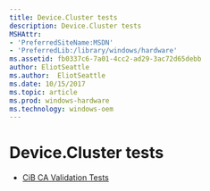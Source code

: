 ```yaml
---
title: Device.Cluster tests
description: Device.Cluster tests
MSHAttr:
- 'PreferredSiteName:MSDN'
- 'PreferredLib:/library/windows/hardware'
ms.assetid: fb0337c6-7a01-4cc2-ad29-3ac72d65debb
author: EliotSeattle
ms.author:  EliotSeattle
ms.date: 10/15/2017
ms.topic: article
ms.prod: windows-hardware
ms.technology: windows-oem
---
```


# Device.Cluster tests


-   [CiB CA Validation Tests](d69c3a49-48d5-4022-84bc-5ea9cba3d446.md)

 

 






